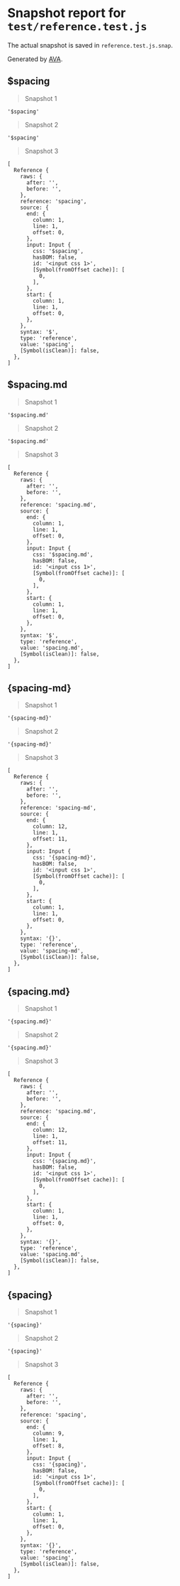 # Snapshot report for `test/reference.test.js`

The actual snapshot is saved in `reference.test.js.snap`.

Generated by [AVA](https://avajs.dev).

## $spacing

> Snapshot 1

    '$spacing'

> Snapshot 2

    '$spacing'

> Snapshot 3

    [
      Reference {
        raws: {
          after: '',
          before: '',
        },
        reference: 'spacing',
        source: {
          end: {
            column: 1,
            line: 1,
            offset: 0,
          },
          input: Input {
            css: '$spacing',
            hasBOM: false,
            id: '<input css 1>',
            [Symbol(fromOffset cache)]: [
              0,
            ],
          },
          start: {
            column: 1,
            line: 1,
            offset: 0,
          },
        },
        syntax: '$',
        type: 'reference',
        value: 'spacing',
        [Symbol(isClean)]: false,
      },
    ]

## $spacing.md

> Snapshot 1

    '$spacing.md'

> Snapshot 2

    '$spacing.md'

> Snapshot 3

    [
      Reference {
        raws: {
          after: '',
          before: '',
        },
        reference: 'spacing.md',
        source: {
          end: {
            column: 1,
            line: 1,
            offset: 0,
          },
          input: Input {
            css: '$spacing.md',
            hasBOM: false,
            id: '<input css 1>',
            [Symbol(fromOffset cache)]: [
              0,
            ],
          },
          start: {
            column: 1,
            line: 1,
            offset: 0,
          },
        },
        syntax: '$',
        type: 'reference',
        value: 'spacing.md',
        [Symbol(isClean)]: false,
      },
    ]

## {spacing-md}

> Snapshot 1

    '{spacing-md}'

> Snapshot 2

    '{spacing-md}'

> Snapshot 3

    [
      Reference {
        raws: {
          after: '',
          before: '',
        },
        reference: 'spacing-md',
        source: {
          end: {
            column: 12,
            line: 1,
            offset: 11,
          },
          input: Input {
            css: '{spacing-md}',
            hasBOM: false,
            id: '<input css 1>',
            [Symbol(fromOffset cache)]: [
              0,
            ],
          },
          start: {
            column: 1,
            line: 1,
            offset: 0,
          },
        },
        syntax: '{}',
        type: 'reference',
        value: 'spacing-md',
        [Symbol(isClean)]: false,
      },
    ]

## {spacing.md}

> Snapshot 1

    '{spacing.md}'

> Snapshot 2

    '{spacing.md}'

> Snapshot 3

    [
      Reference {
        raws: {
          after: '',
          before: '',
        },
        reference: 'spacing.md',
        source: {
          end: {
            column: 12,
            line: 1,
            offset: 11,
          },
          input: Input {
            css: '{spacing.md}',
            hasBOM: false,
            id: '<input css 1>',
            [Symbol(fromOffset cache)]: [
              0,
            ],
          },
          start: {
            column: 1,
            line: 1,
            offset: 0,
          },
        },
        syntax: '{}',
        type: 'reference',
        value: 'spacing.md',
        [Symbol(isClean)]: false,
      },
    ]

## {spacing}

> Snapshot 1

    '{spacing}'

> Snapshot 2

    '{spacing}'

> Snapshot 3

    [
      Reference {
        raws: {
          after: '',
          before: '',
        },
        reference: 'spacing',
        source: {
          end: {
            column: 9,
            line: 1,
            offset: 8,
          },
          input: Input {
            css: '{spacing}',
            hasBOM: false,
            id: '<input css 1>',
            [Symbol(fromOffset cache)]: [
              0,
            ],
          },
          start: {
            column: 1,
            line: 1,
            offset: 0,
          },
        },
        syntax: '{}',
        type: 'reference',
        value: 'spacing',
        [Symbol(isClean)]: false,
      },
    ]
